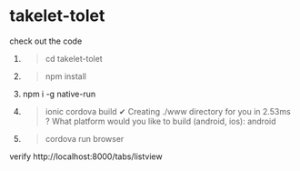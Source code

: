 # takelet-tolet

check out the code

1) >cd takelet-tolet
2) >npm install
3) npm i -g native-run
4) >ionic cordova build
✔ Creating ./www directory for you in 2.53ms
? What platform would you like to build (android, ios): android

5) > cordova run browser
  
  verify http://localhost:8000/tabs/listview
